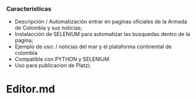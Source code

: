 ### Caracteristicas
- Descripción / Automatización entrar en paginas oficiales de la Armada de Colombia y sus noticias;
- Instalacción de SELENIUM para automatizar las busquedas dentro de la pagina;
- Ejemplo de uso: / noticias del mar y el plataforma continental de colombia
- Compatible con PYTHON y SELENIUM
- Uso para publicacion de Platzi;

# Editor.md
